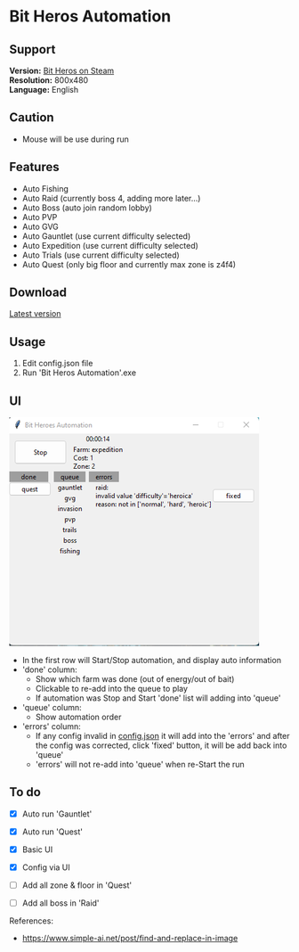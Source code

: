 # Bit Heros Automation</h1>

## Support
**Version:** [Bit Heros on Steam](https://store.steampowered.com/app/666860/Bit_Heroes/)
<br>
**Resolution:** 800x480
<br>
**Language:** English

## Caution
- Mouse will be use during run
## Features

- Auto Fishing
- Auto Raid (currently boss 4, adding more later...)
- Auto Boss (auto join random lobby)
- Auto PVP
- Auto GVG
- Auto Gauntlet (use current difficulty selected)
- Auto Expedition (use current difficulty selected)
- Auto Trials (use current difficulty selected)
- Auto Quest (only big floor and currently max zone is z4f4)

## Download

[Latest version]((https://github.com/ken2057/Bit-Heroes-Automation/releases))


## Usage

1. Edit config.json file
2. Run 'Bit Heros Automation'.exe 

## UI

![main screen](./doc/img/main-screen.png)

- In the first row will Start/Stop automation, and display auto information
- 'done' column:
  - Show which farm was done (out of energy/out of bait)
  - Clickable to re-add into the queue to play
  - If automation was Stop and Start 'done' list will adding into 'queue'
- 'queue' column:
  - Show automation order
- 'errors' column:
  - If any config invalid in [config.json](./config.json) it will add into the 'errors' and after the config was corrected, click 'fixed' button, it will be add back into 'queue'
  - 'errors' will not re-add into 'queue' when re-Start the run

## To do

- [x] Auto run 'Gauntlet'
- [x] Auto run 'Quest'
- [x] Basic UI
- [x] Config via UI
- [ ] Add all zone & floor in 'Quest'
- [ ] Add all boss in 'Raid'


References:
- https://www.simple-ai.net/post/find-and-replace-in-image